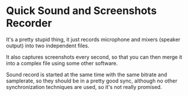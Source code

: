 # Quick Sound and Screenshots Recorder

It's a pretty stupid thing, it just records microphone and mixers (speaker output) into two independent files.


It also captures screenshots every second, so that you can then merge it into a complex file using some other software.


Sound record is started at the same time with the same bitrate and samplerate, so they should be in a pretty good sync, although no other synchronization techniques are used, so it's not really promised.
